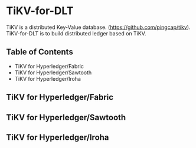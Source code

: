 # TiKV-for-DLT

TiKV is a distributed Key-Value database. (https://github.com/pingcap/tikv).  TiKV-for-DLT is to build distributed ledger based on TiKV.

## Table of Contents

* TiKV for Hyperledger/Fabric
* TiKV for Hyperledger/Sawtooth
* TiKV for Hyperledger/Iroha

## TiKV for Hyperledger/Fabric

## TiKV for Hyperledger/Sawtooth

## TiKV for Hyperledger/Iroha
